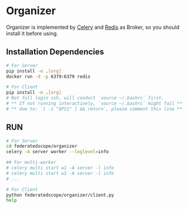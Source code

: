 # Organizer

Organizer is implemented by [Celery](https://docs.celeryq.dev/en/latest/) and [Redis](https://redis.io/) as Broker, so you should install it before using.

## Installation Dependencies

```bash
# For Server
pip install -e .[org]
docker run -d -p 6379:6379 redis

# For Client
pip install -e .[org]
# Not full login ssh, will conduct `source ~/.bashrc` first.
# ** If not running interactively, `source ~/.bashrc` might fail **
# ** due to: `[ -z "$PS1" ] && return`, please comment this line **
```

## RUN

```bash
# For Server
cd federatedscope/organizer
celery -A server worker --loglevel=info

## For multi-worker
# celery multi start w1 -A server -l info
# celery multi start w2 -A server -l info
# ...

# For Client
python federatedscope/organizer/client.py
help
```

